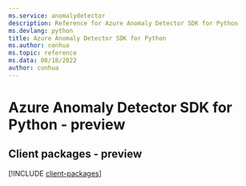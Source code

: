 ```yaml
---
ms.service: anomalydetector
description: Reference for Azure Anomaly Detector SDK for Python
ms.devlang: python
title: Azure Anomaly Detector SDK for Python
ms.author: conhua
ms.topic: reference
ms.data: 08/18/2022
author: conhua
---
```

# Azure Anomaly Detector SDK for Python - preview

## Client packages - preview
[!INCLUDE [client-packages](anomaly-detector-client-index.md)]